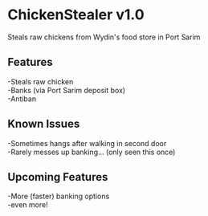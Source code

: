 ChickenStealer v1.0
==============
Steals raw chickens from Wydin's food store in Port Sarim


Features
--------
-Steals raw chicken  
-Banks (via Port Sarim deposit box)  
-Antiban  


Known Issues
--------
-Sometimes hangs after walking in second door  
-Rarely messes up banking... (only seen this once)  


Upcoming Features
--------
-More (faster) banking options  
-even more!  
